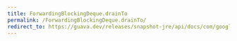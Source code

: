 ```yaml
---
title: ForwardingBlockingDeque.drainTo
permalink: /ForwardingBlockingDeque.drainTo/
redirect_to: https://guava.dev/releases/snapshot-jre/api/docs/com/google/common/collect/ForwardingBlockingDeque.html#drainTo-java.util.Collection-
---
```

